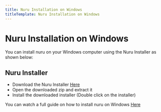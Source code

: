 ```yaml
---
title: Nuru Installation on Windows
titleTemplate: Nuru Installation on Windows
---
```


# Nuru Installation on Windows

You can install nuru on your Windows computer using the Nuru Installer as shown below:

## Nuru Installer

- Download the Nuru Installer [Here](https://github.com/AvicennaJr/Nuru/releases/download/v0.5.15/nuru_Windows_amd64.zip)
- Open the downloaded zip and extract it
- Install the downloaded installer (Double click on the installer)

You can watch a full guide on how to install nuru on Windows [Here](https://youtu.be/T-lfaoqIFD4)
